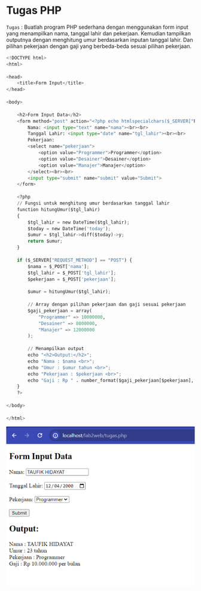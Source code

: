 # Tugas PHP

`Tugas` : Buatlah program PHP sederhana dengan menggunakan form input yang menampilkan nama, tanggal
lahir dan pekerjaan. Kemudian tampilkan outputnya dengan menghitung umur berdasarkan inputan
tanggal lahir. Dan pilihan pekerjaan dengan gaji yang berbeda-beda sesuai pilihan pekerjaan.

```py
<!DOCTYPE html>
<html>

<head>
    <title>Form Input</title>
</head>

<body>

    <h2>Form Input Data</h2>
    <form method="post" action="<?php echo htmlspecialchars($_SERVER["PHP_SELF"]); ?>">
        Nama: <input type="text" name="nama"><br><br>
        Tanggal Lahir: <input type="date" name="tgl_lahir"><br><br>
        Pekerjaan:
        <select name="pekerjaan">
            <option value="Programmer">Programmer</option>
            <option value="Desainer">Desainer</option>
            <option value="Manajer">Manajer</option>
        </select><br><br>
        <input type="submit" name="submit" value="Submit">
    </form>

    <?php
    // Fungsi untuk menghitung umur berdasarkan tanggal lahir
    function hitungUmur($tgl_lahir)
    {
        $tgl_lahir = new DateTime($tgl_lahir);
        $today = new DateTime('today');
        $umur = $tgl_lahir->diff($today)->y;
        return $umur;
    }

    if ($_SERVER["REQUEST_METHOD"] == "POST") {
        $nama = $_POST['nama'];
        $tgl_lahir = $_POST['tgl_lahir'];
        $pekerjaan = $_POST['pekerjaan'];

        $umur = hitungUmur($tgl_lahir);

        // Array dengan pilihan pekerjaan dan gaji sesuai pekerjaan
        $gaji_pekerjaan = array(
            "Programmer" => 10000000,
            "Desainer" => 8000000,
            "Manajer" => 12000000
        );

        // Menampilkan output
        echo "<h2>Output:</h2>";
        echo "Nama : $nama <br>";
        echo "Umur : $umur tahun <br>";
        echo "Pekerjaan : $pekerjaan <br>";
        echo "Gaji : Rp " . number_format($gaji_pekerjaan[$pekerjaan], 0, ',', '.') . " per bulan";
    }
    ?>

</body>

</html>
```


![image](screenshot/1.png)
